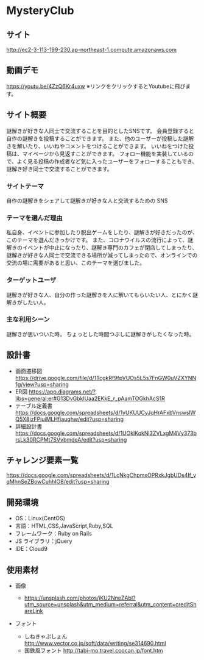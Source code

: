 # MysteryClub

## サイト
http://ec2-3-113-199-230.ap-northeast-1.compute.amazonaws.com

## 動画デモ
https://youtu.be/4ZzQ6Kr4uxw
※リンクをクリックするとYoutubeに飛びます。

## サイト概要

謎解きが好きな人同士で交流することを目的としたSNSです。
会員登録すると自作の謎解きを投稿することができます。
また、他のユーザーが投稿した謎解きを解いたり、いいねやコメントをつけることができます。
いいねをつけた投稿は、マイページから見返すことができます。
フォロー機能を実装しているので、よく見る投稿の作成者など気に入ったユーザーをフォローすることもでき、謎解き好き同士で交流することができます。

### サイトテーマ

自作の謎解きをシェアして謎解きが好きな人と交流するための SNS

### テーマを選んだ理由

私自身、イベントに参加したり脱出ゲームをしたり、謎解きが好きだったのが、このテーマを選んだきっかけです。
また、コロナウイルスの流行によって、謎解きのイベントが中止になったり、謎解き専門のカフェが閉店してしまったり、謎解きが好きな人同士で交流できる場所が減ってしまったので、オンラインでの交流の場に需要があると思い、このテーマを選びました。

### ターゲットユーザ

謎解きが好きな人、自分の作った謎解きを人に解いてもらいたい人、とにかく謎解きがしたい人。

### 主な利用シーン

謎解きが思いついた時。
ちょっとした時間つぶしに謎解きがしたくなった時。

## 設計書
- 画面遷移図
  https://drive.google.com/file/d/1TcgkRf9fpVUOs5L5s7FnGW0uVZXYNN1g/view?usp=sharing
- ER図
  https://app.diagrams.net/?libs=general;er#G13DvGbklUaa2EKkE_r_pAamTOGkhAcS1R
- テーブル定義書
  https://docs.google.com/spreadsheets/d/1yUKUUCyJqHrAFxbVnswslWQ5X8jzFPiuiMLHfjauqhw/edit?usp=sharing
- 詳細設計書
  https://docs.google.com/spreadsheets/d/1UOklKqkNl3ZVLxgM4Vy373brsLk30RCPMt7SVvbmdeA/edit?usp=sharing

## チャレンジ要素一覧

https://docs.google.com/spreadsheets/d/1LcNkgChpmxOPRxkJgbUDs4If_yqMhnSeZBowCuhhIO8/edit?usp=sharing

## 開発環境

- OS：Linux(CentOS)
- 言語：HTML,CSS,JavaScript,Ruby,SQL
- フレームワーク：Ruby on Rails
- JS ライブラリ：jQuery
- IDE：Cloud9

## 使用素材
- 画像
  - https://unsplash.com/photos/jKU2NneZAbI?utm_source=unsplash&utm_medium=referral&utm_content=creditShareLink
  
- フォント
  - しねきゃぷしょん
    http://www.vector.co.jp/soft/data/writing/se314690.html
  - 国鉄風フォント
    http://tabi-mo.travel.coocan.jp/font.htm

